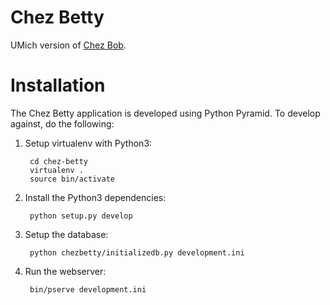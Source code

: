 Chez Betty
==========

UMich version of [Chez Bob](http://chezbob.ucsd.edu/).

Installation
============

The Chez Betty application is developed using Python Pyramid. To develop
against, do the following:

1. Setup virtualenv with Python3:

        cd chez-betty
        virtualenv .
        source bin/activate

2. Install the Python3 dependencies:

        python setup.py develop

3. Setup the database:

        python chezbetty/initializedb.py development.ini

4. Run the webserver:

        bin/pserve development.ini